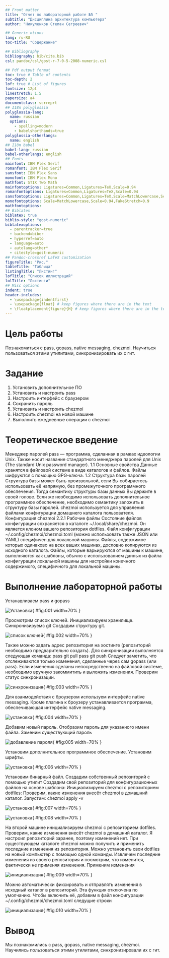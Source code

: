 ```yaml
---
## Front matter
title: "Отчет по лабораторной работе №5 "
subtitle: "Дисциплина архитектура компьютера"
author: "Никуленков Степан Сегреевич"

## Generic otions
lang: ru-RU
toc-title: "Содержание"

## Bibliography
bibliography: bib/cite.bib
csl: pandoc/csl/gost-r-7-0-5-2008-numeric.csl

## Pdf output format
toc: true # Table of contents
toc-depth: 2
lof: true # List of figures
fontsize: 12pt
linestretch: 1.5
papersize: a4
documentclass: scrreprt
## I18n polyglossia
polyglossia-lang:
  name: russian
  options:
	- spelling=modern
	- babelshorthands=true
polyglossia-otherlangs:
  name: english
## I18n babel
babel-lang: russian
babel-otherlangs: english
## Fonts
mainfont: IBM Plex Serif
romanfont: IBM Plex Serif
sansfont: IBM Plex Sans
monofont: IBM Plex Mono
mathfont: STIX Two Math
mainfontoptions: Ligatures=Common,Ligatures=TeX,Scale=0.94
romanfontoptions: Ligatures=Common,Ligatures=TeX,Scale=0.94
sansfontoptions: Ligatures=Common,Ligatures=TeX,Scale=MatchLowercase,Scale=0.94
monofontoptions: Scale=MatchLowercase,Scale=0.94,FakeStretch=0.9
mathfontoptions:
## Biblatex
biblatex: true
biblio-style: "gost-numeric"
biblatexoptions:
  - parentracker=true
  - backend=biber
  - hyperref=auto
  - language=auto
  - autolang=other*
  - citestyle=gost-numeric
## Pandoc-crossref LaTeX customization
figureTitle: "Рис."
tableTitle: "Таблица"
listingTitle: "Листинг"
lofTitle: "Список иллюстраций"
lolTitle: "Листинги"
## Misc options
indent: true
header-includes:
  - \usepackage{indentfirst}
  - \usepackage{float} # keep figures where there are in the text
  - \floatplacement{figure}{H} # keep figures where there are in the text
---
```


# Цель работы

Познакомиться с pass, gopass, native messaging, chezmoi. Научиться пользоваться этими утилитами, синхронизировать их с гит.

# Задание

1. Установить дополнительное ПО
2. Установить и настроить pass
3. Настроить интерфейс с браузером
4. Сохранить пароль
5. Установить и настроить chezmoi
6. Настроить chezmoi на новой машине
7. Выполнить ежедневные операции с chezmoi


# Теоретическое введение

Менеджер паролей pass — программа, сделанная в рамках идеологии Unix. Также носит название стандартного менеджера паролей для Unix (The standard Unix password manager). 1.1 Основные свойства Данные хранятся в файловой системе в виде каталогов и файлов. Файлы шифруются с помощью GPG-ключа. 1.2 Структура базы паролей Структура базы может быть произвольной, если Вы собираетесь использовать её напрямую, без промежуточного программного обеспечения. Тогда семантику структуры базы данных Вы держите в своей голове. Если же необходимо использовать дополнительное программное обеспечение, необходимо семантику заложить в структуру базы паролей. chezmoi используется для управления файлами конфигурации домашнего каталога пользователя. Конфигурация chezmoi 2.2.1 Рабочие файлы Состояние файлов конфигурации сохраняется в каталоге ~/.local/share/chezmoi. Он является клоном вашего репозитория dotfiles. Файл конфигурации ~/.config/chezmoi/chezmoi.toml (можно использовать также JSON или YAML) специфичен для локальной машины. Файлы, содержимое которых одинаково на всех ваших машинах, дословно копируются из исходного каталога. Файлы, которые варьируются от машины к машине, выполняются как шаблоны, обычно с использованием данных из файла конфигурации локальной машины для настройки конечного содержимого, специфичного для локальной машины.

# Выполнение лабораторной работы

Устанавливаем pass и gopass 

![Установка](/home/ssnikulenkov/Pictures/Screenshots/1.png){ #fig:001 width=70% }

Просмотрим список ключей. Инициализируем хранилище. Синхронизируемс git Создадим структуру git.

![список ключей](/home/ssnikulenkov/Pictures/Screenshots/2.png){ #fig:002 width=70% }

Также можно задать адрес репозитория на хостинге (репозиторий необходимо предварительно создать). Для синхронизации выполняется следующая команда: pass git pull pass git push Следует заметить, что отслеживаются только изменения, сделанные через сам gopass (или pass). Если изменения сделаны непосредственно на файловой системе, необходимо вручную закоммитить и выложить изменения. Проверим статус синхронизации.

![синхронизация](/home/ssnikulenkov/Pictures/Screenshots/3.png){ #fig:003 width=70% }


Для взаимодействия с броузером используем интерфейс native messaging. Кроме плагина к броузеру устанавливается программа, обеспечивающая интерфейс native messaging. 

![установка](/home/ssnikulenkov/Pictures/Screenshots/4.png){ #fig:004 width=70% }

Добавим новый пароль. Отобразим пароль для указанного имени файла. Заменим существующий пароль

![добавление пароля](/home/ssnikulenkov/Pictures/Screenshots/5.png){ #fig:005 width=70% }

Установим дополнительное программное обеспечение. Установим шрифты.

![установка](/home/ssnikulenkov/Pictures/Screenshots/6.png){ #fig:006 width=70% }

Установим бинарный файл. Создадим собственный репозиторий с помощью утилит Создадим свой репозиторий для конфигурационных файлов на основе шаблона: Инициализируем chezmoi с репозиторием dotfiles: Проверим, какие изменения внесёт chezmoi в домашний каталог. Запустим: chezmoi apply -v 

![установка](/home/ssnikulenkov/Pictures/Screenshots/7.png){ #fig:007 width=70% }

![установка](/home/ssnikulenkov/Pictures/Screenshots/8.png){ #fig:008 width=70% }

На второй машине инициализируем chezmoi с репозиторием dotfiles. Проверим, какие изменения внесёт chezmoi в домашний каталог. Я настроил репозиторий заранее, поэтому изменений нет. При существующем каталоге chezmoi можно получить и применить последние изменения из репозитория. Можно установить свои dotfiles на новый компьютер с помощью одной команды. Извлечем последние изменения из своего репозитория и посмотрим, что изменится, фактически не применяя изменения. Применим изменения

![инициализация](/home/ssnikulenkov/Pictures/Screenshots/9.png){ #fig:009 width=70% }

Можно автоматически фиксировать и отправлять изменения в исходный каталог в репозиторий. Эта функция отключена по умолчанию. Чтобы включить её, добавим в файл конфигурации ~/.config/chezmoi/chezmoi.toml следущие строки

![инициализация](/home/ssnikulenkov/Pictures/Screenshots/10.png){ #fig:010 width=70% }

# Вывод 

Мы познакомились с pass, gopass, native messaging, chezmoi. Научились пользоваться этими утилитами, синхронизировали их с гит.

